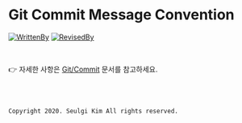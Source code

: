 # Git Commit Message Convention

[![WrittenBy](https://img.shields.io/badge/Written%20by-4z7l-pink.svg)](https://github.com/4z7l/Github-WIKI/)
[![RevisedBy](https://img.shields.io/badge/Revised%20by-Someone-green.svg)](https://github.com/4z7l/Github-WIKI/)

<br>

:point_right: 자세한 사항은 [Git/Commit](https://github.com/4z7l/Github-WIKI/wiki/Git#14-commit) 문서를 참고하세요.




<br><br>

```
Copyright 2020. Seulgi Kim All rights reserved.
```
